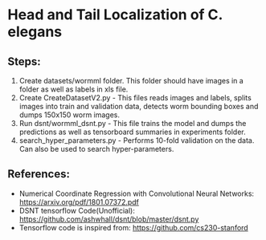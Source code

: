 # Head and Tail Localization of C. elegans

## Steps:

1. Create datasets/wormml folder. This folder should have images in a folder as well as labels in xls file.
2. Create CreateDatasetV2.py - This files reads images and labels, splits images into train and validation data,
detects worm bounding boxes and dumps 150x150 worm images.
3. Run dsnt/wormml_dsnt.py - This file trains the model and dumps the predictions as well as tensorboard summaries in experiments folder.
4. search_hyper_parameters.py - Performs 10-fold validation on the data. Can also be used to search hyper-parameters.



## References:
* Numerical Coordinate Regression with Convolutional Neural Networks: https://arxiv.org/pdf/1801.07372.pdf
* DSNT tensorflow Code(Unofficial): https://github.com/ashwhall/dsnt/blob/master/dsnt.py
* Tensorflow code is inspired from: https://github.com/cs230-stanford